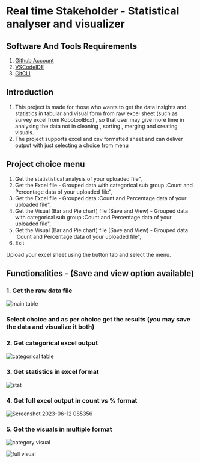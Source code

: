 # Real time Stakeholder - Statistical analyser and visualizer

## Software And Tools Requirements

1. [Github Account](https://github.com)
3. [VSCodeIDE](https://code.visualstudio.com/)
4. [GitCLI](https://git-scm.com/book/en/v2/Getting-Started-The-Command-Line)

## Introduction

1. This project is made for those who wants to get the data insights and statistics in tabular and visual form from raw excel sheet (such as survey excel from KobotoolBox) , so that user may give more time in analysing the data not in cleaning , sorting , merging and creating visuals.
2. The project supports excel and csv formatted sheet and can deliver output with just selecting a choice from menu

## Project choice menu

1. Get the statististical analysis of your uploaded file",
2. Get the Excel file - Grouped data with categorical sub group :Count and Percentage data of your uploaded file",
3. Get the Excel file - Grouped data :Count and Percentage data of your uploaded file",
4. Get the Visual (Bar and Pie chart) file (Save and View) - Grouped data with categorical sub group :Count and Percentage data of your uploaded file",
5. Get the Visual (Bar and Pie chart) file (Save and View) - Grouped data :Count and Percentage data of your uploaded file",
0. Exit

Upload your excel sheet using the button tab and select the menu.

## Functionalities - (Save and view option available)

### 1. Get the raw data file

![main table](https://github.com/Akash16511/Real_Time_field_stay_buisiness_statistics_and_analysis/assets/86300718/6fa1d4ed-8181-4f30-96be-3fb33ddbc033)

### Select choice and as per choice get the results (you may save the data and visualize it both)

### 2. Get categorical excel output

![categorical table](https://github.com/Akash16511/Real_Time_field_stay_buisiness_statistics_and_analysis/assets/86300718/ff321d3f-95e3-4bb6-b336-b54a1f958bb5)

### 3. Get statistics in excel format

![stat](https://github.com/Akash16511/Real_Time_field_stay_buisiness_statistics_and_analysis/assets/86300718/17860d0e-f255-492d-a4e3-5d0b718dba30)

### 4. Get full excel output in count vs % format

![Screenshot 2023-06-12 085356](https://github.com/Akash16511/Real_Time_field_stay_buisiness_statistics_and_analysis/assets/86300718/f940227e-c9c5-4403-abf3-b6a7173d4473)

### 5. Get the visuals in multiple format

![category visual](https://github.com/Akash16511/Real_Time_field_stay_buisiness_statistics_and_analysis/assets/86300718/ea2f7b04-1397-405d-a7e6-12223e7dc376)

![full visual](https://github.com/Akash16511/Real_Time_field_stay_buisiness_statistics_and_analysis/assets/86300718/7abb0e57-eb4c-48be-8b99-63b59f394c99)



